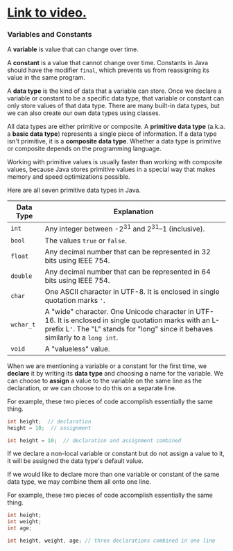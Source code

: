 # [Link to video.](https://www.youtube.com/watch?v=40GndhpTAnA&list=PLVD25niNi0BkgQHyEFkuuBp_IQ4q67jIC)

### Variables and Constants

A **variable** is value that can change over time. 

A **constant** is a value that cannot change over time. Constants in Java should have the modifier `final`, which prevents us from reassigning its value in the same program.

A **data type** is the kind of data that a variable can store. Once we declare a variable or constant to be a specific data type, that variable or constant can only store values of that data type. There are many built-in data types, but we can also create our own data types using classes.

All data types are either primitive or composite. A **primitive data type** (a.k.a. a **basic data type**) represents a single piece of information. If a data type isn't primitive, it is a **composite data type**. Whether a data type is primitive or composite depends on the programming language. 

Working with primitive values is usually faster than working with composite values, because Java stores primitive values in a special way that makes memory and speed optimizations possible.

Here are all seven primitive data types in Java. 

| Data Type | Explanation |
| --- | --- |
| `int` | Any integer between -2<sup>31</sup> and 2<sup>31</sup>–1 (inclusive). |
| `bool` | The values `true` or `false`.  |
| `float` | Any decimal number that can be represented in 32 bits using IEEE 754. |
| `double` | Any decimal number that can be represented in 64 bits using IEEE 754. |
| `char` | One ASCII character in UTF-8. It is enclosed in single quotation marks `'`. |
| `wchar_t` | A "wide" character. One Unicode character in UTF-16. It is enclosed in single quotation marks with an L-prefix L`'`. The "L" stands for "long" since it behaves similarly to a `long int`. |
| `void` | A "valueless" value. |

When we are mentioning a variable or a constant for the first time, we **declare** it by writing its **data type** and choosing a name for the variable. We can choose to **assign** a value to the variable on the same line as the declaration, or we can choose to do this on a separate line.

For example, these two pieces of code accomplish essentially the same thing.

```java
int height;  // declaration 
height = 10;  // assignment
```
```java
int height = 10;  // declaration and assignment combined
```

If we declare a non-local variable or constant but do not assign a value to it, it will be assigned the data type's default value.  

If we would like to declare more than one variable or constant of the same data type, we may combine them all onto one line. 

For example, these two pieces of code accomplish essentially the same thing.

```java
int height;  
int weight; 
int age;
```

```java
int height, weight, age; // three declarations combined in one line
```
